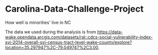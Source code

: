 # Carolina-Data-Challenge-Project
How well is minorities' live in NC

The data we used during the analysis is from https://data-wake.opendata.arcgis.com/datasets/ral::cdcs-social-vulnerability-index-svi-2014-overall-svi-census-tract-level-wake-county/explore?location=35.297947%2C-79.049747%2C3.00.
